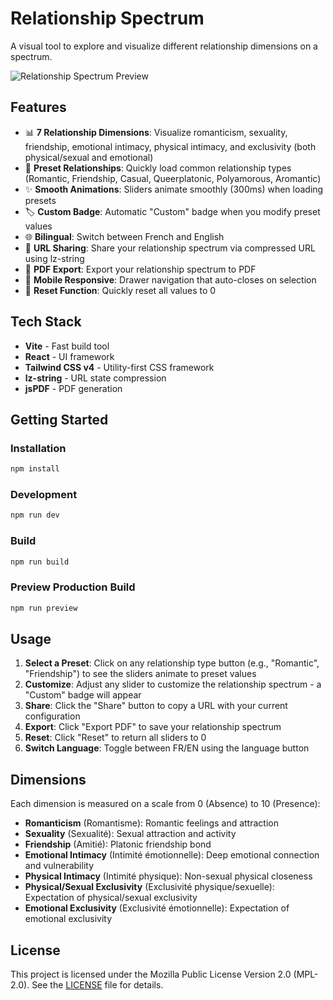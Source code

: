 # Relationship Spectrum

A visual tool to explore and visualize different relationship dimensions on a spectrum.

![Relationship Spectrum Preview](https://github.com/user-attachments/assets/4e45083f-a795-46a1-b83d-c40969d3523c)

## Features

- 📊 **7 Relationship Dimensions**: Visualize romanticism, sexuality, friendship, emotional intimacy, physical intimacy, and exclusivity (both physical/sexual and emotional)
- 🎨 **Preset Relationships**: Quickly load common relationship types (Romantic, Friendship, Casual, Queerplatonic, Polyamorous, Aromantic)
- ✨ **Smooth Animations**: Sliders animate smoothly (300ms) when loading presets
- 🏷️ **Custom Badge**: Automatic "Custom" badge when you modify preset values
- 🌐 **Bilingual**: Switch between French and English
- 🔗 **URL Sharing**: Share your relationship spectrum via compressed URL using lz-string
- 📄 **PDF Export**: Export your relationship spectrum to PDF
- 📱 **Mobile Responsive**: Drawer navigation that auto-closes on selection
- 🔄 **Reset Function**: Quickly reset all values to 0

## Tech Stack

- **Vite** - Fast build tool
- **React** - UI framework
- **Tailwind CSS v4** - Utility-first CSS framework
- **lz-string** - URL state compression
- **jsPDF** - PDF generation

## Getting Started

### Installation

```bash
npm install
```

### Development

```bash
npm run dev
```

### Build

```bash
npm run build
```

### Preview Production Build

```bash
npm run preview
```

## Usage

1. **Select a Preset**: Click on any relationship type button (e.g., "Romantic", "Friendship") to see the sliders animate to preset values
2. **Customize**: Adjust any slider to customize the relationship spectrum - a "Custom" badge will appear
3. **Share**: Click the "Share" button to copy a URL with your current configuration
4. **Export**: Click "Export PDF" to save your relationship spectrum
5. **Reset**: Click "Reset" to return all sliders to 0
6. **Switch Language**: Toggle between FR/EN using the language button

## Dimensions

Each dimension is measured on a scale from 0 (Absence) to 10 (Presence):

- **Romanticism** (Romantisme): Romantic feelings and attraction
- **Sexuality** (Sexualité): Sexual attraction and activity
- **Friendship** (Amitié): Platonic friendship bond
- **Emotional Intimacy** (Intimité émotionnelle): Deep emotional connection and vulnerability
- **Physical Intimacy** (Intimité physique): Non-sexual physical closeness
- **Physical/Sexual Exclusivity** (Exclusivité physique/sexuelle): Expectation of physical/sexual exclusivity
- **Emotional Exclusivity** (Exclusivité émotionnelle): Expectation of emotional exclusivity

## License

This project is licensed under the Mozilla Public License Version 2.0 (MPL-2.0). See the [LICENSE](LICENSE) file for details.